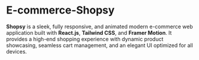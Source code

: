 # E-commerce-Shopsy
**Shopsy** is a sleek, fully responsive, and animated modern e-commerce web application built with **React.js**, **Tailwind CSS**, and **Framer Motion**. It provides a high-end shopping experience with dynamic product showcasing, seamless cart management, and an elegant UI optimized for all devices.

